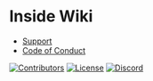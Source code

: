 # Inside Wiki

- [Support](https://github.com/Wixonic/Inside/blob/Default/.github/SUPPORT.md)
- [Code of Conduct](https://github.com/Wixonic/Inside/blob/Default/.github/CODE_OF_CONDUCT.md)

[![Contributors](https://img.shields.io/github/contributors/Wixonic/Inside?color=%2308F&label=Contributors)](https://github.com/Wixonic/Inside/blob/Default/.github/CONTRIBUTING.md)
[![License](https://img.shields.io/github/license/Wixonic/Inside?color=%23555&label=License)](https://github.com/Wixonic/Inside/blob/Default/LICENSE)
[![Discord](https://img.shields.io/discord/1020663521530351627?logo=discord&logoColor=94ABFC&label=Discord&color=7289DA)](https://go.wixonic.fr/discord)
